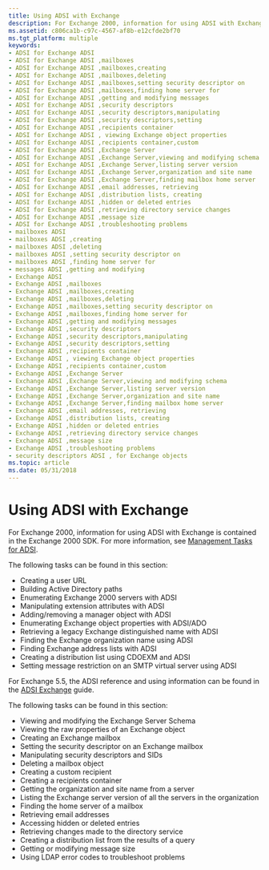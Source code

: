 ```yaml
---
title: Using ADSI with Exchange
description: For Exchange 2000, information for using ADSI with Exchange is contained in the Exchange 2000 SDK. For more information, see Management Tasks for ADSI.
ms.assetid: c806ca1b-c97c-4567-af8b-e12cfde2bf70
ms.tgt_platform: multiple
keywords:
- ADSI for Exchange ADSI
- ADSI for Exchange ADSI ,mailboxes
- ADSI for Exchange ADSI ,mailboxes,creating
- ADSI for Exchange ADSI ,mailboxes,deleting
- ADSI for Exchange ADSI ,mailboxes,setting security descriptor on
- ADSI for Exchange ADSI ,mailboxes,finding home server for
- ADSI for Exchange ADSI ,getting and modifying messages
- ADSI for Exchange ADSI ,security descriptors
- ADSI for Exchange ADSI ,security descriptors,manipulating
- ADSI for Exchange ADSI ,security descriptors,setting
- ADSI for Exchange ADSI ,recipients container
- ADSI for Exchange ADSI , viewing Exchange object properties
- ADSI for Exchange ADSI ,recipients container,custom
- ADSI for Exchange ADSI ,Exchange Server
- ADSI for Exchange ADSI ,Exchange Server,viewing and modifying schema
- ADSI for Exchange ADSI ,Exchange Server,listing server version
- ADSI for Exchange ADSI ,Exchange Server,organization and site name
- ADSI for Exchange ADSI ,Exchange Server,finding mailbox home server
- ADSI for Exchange ADSI ,email addresses, retrieving
- ADSI for Exchange ADSI ,distribution lists, creating
- ADSI for Exchange ADSI ,hidden or deleted entries
- ADSI for Exchange ADSI ,retrieving directory service changes
- ADSI for Exchange ADSI ,message size
- ADSI for Exchange ADSI ,troubleshooting problems
- mailboxes ADSI
- mailboxes ADSI ,creating
- mailboxes ADSI ,deleting
- mailboxes ADSI ,setting security descriptor on
- mailboxes ADSI ,finding home server for
- messages ADSI ,getting and modifying
- Exchange ADSI
- Exchange ADSI ,mailboxes
- Exchange ADSI ,mailboxes,creating
- Exchange ADSI ,mailboxes,deleting
- Exchange ADSI ,mailboxes,setting security descriptor on
- Exchange ADSI ,mailboxes,finding home server for
- Exchange ADSI ,getting and modifying messages
- Exchange ADSI ,security descriptors
- Exchange ADSI ,security descriptors,manipulating
- Exchange ADSI ,security descriptors,setting
- Exchange ADSI ,recipients container
- Exchange ADSI , viewing Exchange object properties
- Exchange ADSI ,recipients container,custom
- Exchange ADSI ,Exchange Server
- Exchange ADSI ,Exchange Server,viewing and modifying schema
- Exchange ADSI ,Exchange Server,listing server version
- Exchange ADSI ,Exchange Server,organization and site name
- Exchange ADSI ,Exchange Server,finding mailbox home server
- Exchange ADSI ,email addresses, retrieving
- Exchange ADSI ,distribution lists, creating
- Exchange ADSI ,hidden or deleted entries
- Exchange ADSI ,retrieving directory service changes
- Exchange ADSI ,message size
- Exchange ADSI ,troubleshooting problems
- security descriptors ADSI , for Exchange objects
ms.topic: article
ms.date: 05/31/2018
---
```


# Using ADSI with Exchange

For Exchange 2000, information for using ADSI with Exchange is contained in the Exchange 2000 SDK. For more information, see [Management Tasks for ADSI](https://go.microsoft.com/fwlink/p/?linkid=83941).

The following tasks can be found in this section:

-   Creating a user URL
-   Building Active Directory paths
-   Enumerating Exchange 2000 servers with ADSI
-   Manipulating extension attributes with ADSI
-   Adding/removing a manager object with ADSI
-   Enumerating Exchange object properties with ADSI/ADO
-   Retrieving a legacy Exchange distinguished name with ADSI
-   Finding the Exchange organization name using ADSI
-   Finding Exchange address lists with ADSI
-   Creating a distribution list using CDOEXM and ADSI
-   Setting message restriction on an SMTP virtual server using ADSI

For Exchange 5.5, the ADSI reference and using information can be found in the [ADSI Exchange](https://go.microsoft.com/fwlink/p/?linkid=83884) guide.

The following tasks can be found in this section:

-   Viewing and modifying the Exchange Server Schema
-   Viewing the raw properties of an Exchange object
-   Creating an Exchange mailbox
-   Setting the security descriptor on an Exchange mailbox
-   Manipulating security descriptors and SIDs
-   Deleting a mailbox object
-   Creating a custom recipient
-   Creating a recipients container
-   Getting the organization and site name from a server
-   Listing the Exchange server version of all the servers in the organization
-   Finding the home server of a mailbox
-   Retrieving email addresses
-   Accessing hidden or deleted entries
-   Retrieving changes made to the directory service
-   Creating a distribution list from the results of a query
-   Getting or modifying message size
-   Using LDAP error codes to troubleshoot problems

 

 




